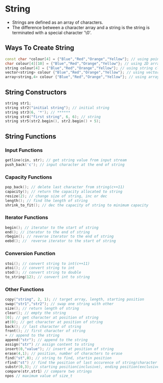 # String

- Strings are defined as an array of characters.
- The difference between a character array and a string is the string is terminated with a special character '\0'.

## Ways To Create String

```cpp
const char *colour[4] = {"Blue","Red","Orange","Yellow"}; // using pointers
char colour[4][10] = {"Blue","Red","Orange","Yellow"}; // using 2D array
string colour[4] = {"Blue","Red","Orange","Yellow"}; // using string class
vector<string> colour {"Blue","Red","Orange","Yellow"}; // using vector class
array<string,4> colour {"Blue","Red","Orange","Yellow"}; // using array class
```

## String Constructors

```cpp
string str1;
string str2("initial string"); // initial string
string str3(6, '*'); // ******
string str4("first string", 6, 6); // string
string str5(str2.begin(), str2.begin() + 5);
```

## String Functions

### Input Functions

```cpp
getline(cin, str); // get string value from input stream
push_back('c'); // input character at the end of string
```

### Capacity Functions

```cpp
pop_back(); // delete last character from string(c++11)
capacity(); // return the capacity allocated to string
resize(2); // change size of string, inc or dec
length(); // find the length of string
shrink_to_fit(); // dec the capacity of string to minimum capacity
```

### Iterator Functions

```cpp
begin(); // iterator to the start of string
end(); // iterator to the end of string
rbegin(); // reverse iterator to the end of string
eebd(); //  reverse iterator to the start of string
```

### Conversion Function

```cpp
stoi(); // convert string to int(c++11)
atoi(); // convert string to int
stod(); // convert string to double
to_string(12); // convert int to string
```

### Other Functions

```cpp
copy("string", 2, 1); // target array, length, starting position
swap("str1","str2"); // swap one string with other
size(); // return length of string
clear(); // empty the string
[0]; // get character at position of string
at(0); // get character at position of string
back(); // last character of string
front(); // first character of string
+ // append to the string
append("str"); // append to the string
assign("str") // assign content to string
insert(0,"value"); // insert at position of string
erase(4,1); // position, number of characters to erase
find("st",0); // string to find, startin position
rfind("st") // find the position of last occurence of string/character
substr(0,3); // starting position(inclusive), ending position(exclusive)
compare(str,str1) // compare two strings
npos // maximum value of size_t
```

